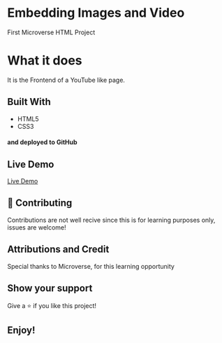 # Embedding Images and Video
First Microverse HTML Project

# What it does

It is the Frontend of a YouTube like page.

## Built With
- HTML5
- CSS3

#### and deployed to GitHub

## Live Demo

[Live Demo](https://dandush03.github.io/embedding-images-and-video/)

## 🤝 Contributing

Contributions are not well recive since this is for learning purposes only, issues are welcome!

## Attributions and Credit
Special thanks to Microverse, for this learning opportunity  

## Show your support

Give a ⭐️ if you like this project!

## Enjoy!

